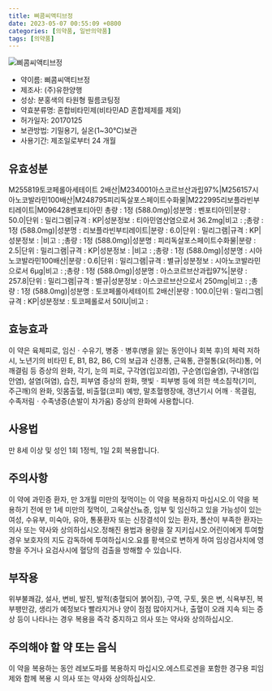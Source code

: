 ```yaml
---
title: 삐콤씨액티브정
date: 2023-05-07 00:55:09 +0800
categories: [의약품, 일반의약품]
tags: [의약품]
---
```

![삐콤씨액티브정](https://nedrug.mfds.go.kr/pbp/cmn/itemImageDownload/148983643102100128)

- 약이름: 삐콤씨액티브정
- 제조사: (주)유한양행
- 성상: 분홍색의 타원형 필름코팅정
- 약효분류명: 혼합비타민제(비타민AD 혼합제제를 제외)
- 허가일자: 20170125
- 보관방법: 기밀용기, 실온(1~30℃)보관
- 사용기간: 제조일로부터 24 개월
## 유효성분
M255819토코페롤아세테이트 2배산|M234001아스코르브산과립97%|M256157시아노코발라민100배산|M248795피리독살포스페이트수화물|M222995리보플라빈부티레이트|M096428벤포티아민
총량 : 1정 (588.0mg)|성분명 : 벤포티아민|분량 : 50.0|단위 : 밀리그램|규격 : KP|성분정보 : 티아민염산염으로서 36.2mg|비고 : ;총량 : 1정 (588.0mg)|성분명 : 리보플라빈부티레이트|분량 : 6.0|단위 : 밀리그램|규격 : KP|성분정보 : |비고 : ;총량 : 1정 (588.0mg)|성분명 : 피리독살포스페이트수화물|분량 : 2.5|단위 : 밀리그램|규격 : KP|성분정보 : |비고 : ;총량 : 1정 (588.0mg)|성분명 : 시아노코발라민100배산|분량 : 0.6|단위 : 밀리그램|규격 : 별규|성분정보 : 시아노코발라민으로서 6μg|비고 : ;총량 : 1정 (588.0mg)|성분명 : 아스코르브산과립97%|분량 : 257.8|단위 : 밀리그램|규격 : 별규|성분정보 : 아스코르브산으로서 250mg|비고 : ;총량 : 1정 (588.0mg)|성분명 : 토코페롤아세테이트 2배산|분량 : 100.0|단위 : 밀리그램|규격 : KP|성분정보 : 토코페롤로서 50IU|비고 :
## 효능효과
이 약은 육체피로, 임신ㆍ수유기, 병중ㆍ병후(병을 앓는 동안이나 회복 후)의 체력 저하 시, 노년기의 비타민 E, B1, B2, B6, C의 보급과 신경통, 근육통, 관절통(요(허리)통, 어깨결림 등 증상의 완화, 각기, 눈의 피로, 구각염(입꼬리염), 구순염(입술염), 구내염(입안염), 설염(혀염), 습진, 피부염 증상의 완화, 햇빛ㆍ피부병 등에 의한 색소침착(기미, 주근깨)의 완화, 잇몸출혈, 비출혈(코피) 예방, 말초혈행장애, 갱년기시 어깨ㆍ목결림, 수족저림ㆍ수족냉증(손발이 차가움) 증상의 완화에 사용합니다.
## 사용법
만 8세 이상 및 성인 1회 1정씩, 1일 2회 복용합니다.
## 주의사항
이 약에 과민증 환자, 만 3개월 미만의 젖먹이는 이 약을 복용하지 마십시오.이 약을 복용하기 전에 만 1세 미만의 젖먹이, 고옥살산뇨증, 임부 및 임신하고 있을 가능성이 있는 여성, 수유부, 미숙아, 유아, 통풍환자 또는 신장결석이 있는 환자, 폴산이 부족한 환자는 의사 또는 약사와 상의하십시오.정해진 용법과 용량을 잘 지키십시오.어린이에게 투여할 경우 보호자의 지도 감독하에 투여하십시오.요를 황색으로 변하게 하여 임상검사치에 영향을 주거나 요검사시에 혈당의 검출을 방해할 수 있습니다.
## 부작용
위부불쾌감, 설사, 변비, 발진, 발적(충혈되어 붉어짐), 구역, 구토, 묽은 변, 식욕부진, 복부팽만감, 생리가 예정보다 빨라지거나 양이 점점 많아지거나, 출혈이 오래 지속 되는 증상 등이 나타나는 경우 복용을 즉각 중지하고 의사 또는 약사와 상의하십시오.
## 주의해야 할 약 또는 음식
이 약을 복용하는 동안 레보도파를 복용하지 마십시오.에스트로겐을 포함한 경구용 피임제와 함께 복용 시 의사 또는 약사와 상의하십시오.
